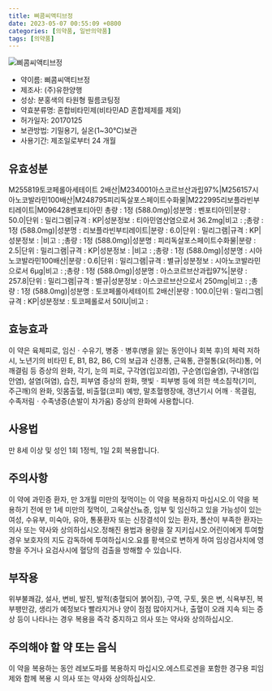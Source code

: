 ```yaml
---
title: 삐콤씨액티브정
date: 2023-05-07 00:55:09 +0800
categories: [의약품, 일반의약품]
tags: [의약품]
---
```

![삐콤씨액티브정](https://nedrug.mfds.go.kr/pbp/cmn/itemImageDownload/148983643102100128)

- 약이름: 삐콤씨액티브정
- 제조사: (주)유한양행
- 성상: 분홍색의 타원형 필름코팅정
- 약효분류명: 혼합비타민제(비타민AD 혼합제제를 제외)
- 허가일자: 20170125
- 보관방법: 기밀용기, 실온(1~30℃)보관
- 사용기간: 제조일로부터 24 개월
## 유효성분
M255819토코페롤아세테이트 2배산|M234001아스코르브산과립97%|M256157시아노코발라민100배산|M248795피리독살포스페이트수화물|M222995리보플라빈부티레이트|M096428벤포티아민
총량 : 1정 (588.0mg)|성분명 : 벤포티아민|분량 : 50.0|단위 : 밀리그램|규격 : KP|성분정보 : 티아민염산염으로서 36.2mg|비고 : ;총량 : 1정 (588.0mg)|성분명 : 리보플라빈부티레이트|분량 : 6.0|단위 : 밀리그램|규격 : KP|성분정보 : |비고 : ;총량 : 1정 (588.0mg)|성분명 : 피리독살포스페이트수화물|분량 : 2.5|단위 : 밀리그램|규격 : KP|성분정보 : |비고 : ;총량 : 1정 (588.0mg)|성분명 : 시아노코발라민100배산|분량 : 0.6|단위 : 밀리그램|규격 : 별규|성분정보 : 시아노코발라민으로서 6μg|비고 : ;총량 : 1정 (588.0mg)|성분명 : 아스코르브산과립97%|분량 : 257.8|단위 : 밀리그램|규격 : 별규|성분정보 : 아스코르브산으로서 250mg|비고 : ;총량 : 1정 (588.0mg)|성분명 : 토코페롤아세테이트 2배산|분량 : 100.0|단위 : 밀리그램|규격 : KP|성분정보 : 토코페롤로서 50IU|비고 :
## 효능효과
이 약은 육체피로, 임신ㆍ수유기, 병중ㆍ병후(병을 앓는 동안이나 회복 후)의 체력 저하 시, 노년기의 비타민 E, B1, B2, B6, C의 보급과 신경통, 근육통, 관절통(요(허리)통, 어깨결림 등 증상의 완화, 각기, 눈의 피로, 구각염(입꼬리염), 구순염(입술염), 구내염(입안염), 설염(혀염), 습진, 피부염 증상의 완화, 햇빛ㆍ피부병 등에 의한 색소침착(기미, 주근깨)의 완화, 잇몸출혈, 비출혈(코피) 예방, 말초혈행장애, 갱년기시 어깨ㆍ목결림, 수족저림ㆍ수족냉증(손발이 차가움) 증상의 완화에 사용합니다.
## 사용법
만 8세 이상 및 성인 1회 1정씩, 1일 2회 복용합니다.
## 주의사항
이 약에 과민증 환자, 만 3개월 미만의 젖먹이는 이 약을 복용하지 마십시오.이 약을 복용하기 전에 만 1세 미만의 젖먹이, 고옥살산뇨증, 임부 및 임신하고 있을 가능성이 있는 여성, 수유부, 미숙아, 유아, 통풍환자 또는 신장결석이 있는 환자, 폴산이 부족한 환자는 의사 또는 약사와 상의하십시오.정해진 용법과 용량을 잘 지키십시오.어린이에게 투여할 경우 보호자의 지도 감독하에 투여하십시오.요를 황색으로 변하게 하여 임상검사치에 영향을 주거나 요검사시에 혈당의 검출을 방해할 수 있습니다.
## 부작용
위부불쾌감, 설사, 변비, 발진, 발적(충혈되어 붉어짐), 구역, 구토, 묽은 변, 식욕부진, 복부팽만감, 생리가 예정보다 빨라지거나 양이 점점 많아지거나, 출혈이 오래 지속 되는 증상 등이 나타나는 경우 복용을 즉각 중지하고 의사 또는 약사와 상의하십시오.
## 주의해야 할 약 또는 음식
이 약을 복용하는 동안 레보도파를 복용하지 마십시오.에스트로겐을 포함한 경구용 피임제와 함께 복용 시 의사 또는 약사와 상의하십시오.
